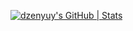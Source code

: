 [![dzenyuy's GitHub | Stats](https://stats.quine.sh/dzenyuy/github?theme=dark)](https://quine.sh?utm_source=widgets&utm_campaign=dzenyuy)

